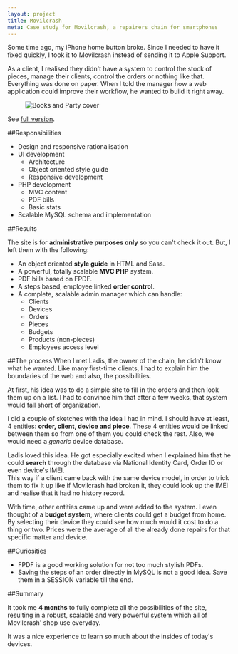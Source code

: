 ```yaml
---
layout: project
title: Movilcrash
meta: Case study for Movilcrash, a repairers chain for smartphones
---
```


Some time ago, my iPhone home button broke. Since I needed to have it fixed quickly, I took it to Movilcrash instead of sending it to Apple Support.

As a client, I realised they didn't have a system to control the stock of pieces, manage their clients, control the orders or nothing like that. Everything was done on paper. When I told the manager how a web application could improve their workflow, he wanted to build it right away.

<figure>
<picture>
	<!--[if IE 9]><video style="display: none;"><![endif]-->
	<source srcset="/images/cover/large/movilcrash.jpg" media="(min-width: 1100px)">
	<source srcset="/images/cover/big/movilcrash.jpg, /images/cover/large/movilcrash.jpg 2x" media="(min-width: 400px)">
	<source srcset="/images/cover/small/movilcrash.jpg, /images/cover/medium/movilcrash.jpg 2x">
	<!--[if IE 9]></video><![endif]-->
	<img srcset="/images/cover/small/movilcrash.jpg, /images/cover/medium/movilcrash.jpg 2x" alt="Books and Party cover">
</picture>
</figure>
<figcaption>
	See <a target="_blank" href="/images/cover/enormous/movilcrash.jpg">full version</a>.
</figcaption>

##Responsibilities

- Design and responsive rationalisation
- UI development
	- Architecture
	- Object oriented style guide
	- Responsive development
- PHP development
	- MVC content
	- PDF bills
	- Basic stats
- Scalable MySQL schema and implementation


##Results

The site is for **administrative purposes only** so you can't check it out. But, I left them with the following:

- An object oriented **style guide** in HTML and Sass.
- A powerful, totally scalable **MVC PHP** system.
- PDF bills based on FPDF.
- A steps based, employee linked **order control**.
- A complete, scalable admin manager which can handle:
	- Clients
	- Devices
	- Orders
	- Pieces
	- Budgets
	- Products (non-pieces)
	- Employees access level


##The process
When I met Ladis, the owner of the chain, he didn't know what he wanted. Like many first-time clients, I had to explain him the boundaries of the web and also, the possibilities.

At first, his idea was to do a simple site to fill in the orders and then look them up on a list. I had to convince him that after a few weeks, that system would fall short of organization.

I did a couple of sketches with the idea I had in mind. I should have at least, 4 entities: **order, client, device and piece**. These 4 entities would be linked between them so from one of them you could check the rest. Also, we would need a _generic_ device database.

Ladis loved this idea. He got especially excited when I explained him that he could **search** through the database via National Identity Card, Order ID or even device's IMEI.  
This way if a client came back with the same device model, in order to trick them to fix it up like if Movilcrash had broken it, they could look up the IMEI and realise that it had no history record.

With time, other entities came up and were added to the system. I even thought of a **budget system**, where clients could get a budget from home. By selecting their device they could see how much would it cost to do a thing or two. Prices were the average of all the already done repairs for that specific matter and device.

##Curiosities
- FPDF is a good working solution for not too much stylish PDFs.
- Saving the steps of an order directly in MySQL is not a good idea. Save them in a SESSION variable till the end.

##Summary

It took me **4 months** to fully complete all the possibilities of the site, resulting in a robust, scalable and very powerful system which all of Movilcrash' shop use everyday.

It was a nice experience to learn so much about the insides of today's devices. 

